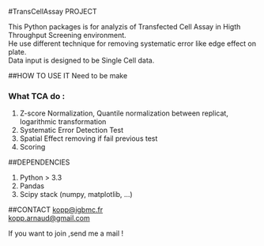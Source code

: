 #TransCellAssay PROJECT

This Python packages is for analyzis of Transfected Cell Assay in Higth Throughput Screening environment.  
He use different technique for removing systematic error like edge effect on plate.  
Data input is designed to be Single Cell data.


##HOW TO USE IT
Need to be make

### What TCA do :
1. Z-score Normalization, Quantile normalization between replicat, logarithmic transformation
2. Systematic Error Detection Test
3. Spatial Effect removing if fail previous test
4. Scoring

##DEPENDENCIES
1. Python > 3.3 
2. Pandas
3. Scipy stack (numpy, matplotlib, ...)

##CONTACT
kopp@igbmc.fr  
kopp.arnaud@gmail.com

If you want to join ,send me a mail !
